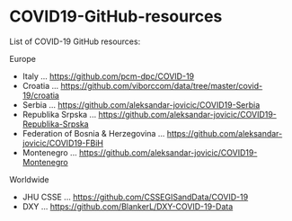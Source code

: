 # COVID19-GitHub-resources
List of COVID-19 GitHub resources:

Europe

- Italy ... https://github.com/pcm-dpc/COVID-19
- Croatia ... https://github.com/viborccom/data/tree/master/covid-19/croatia
- Serbia ... https://github.com/aleksandar-jovicic/COVID19-Serbia
- Republika Srpska ... https://github.com/aleksandar-jovicic/COVID19-Republika-Srpska
- Federation of Bosnia & Herzegovina ... https://github.com/aleksandar-jovicic/COVID19-FBiH
- Montenegro ... https://github.com/aleksandar-jovicic/COVID19-Montenegro

Worldwide

- JHU CSSE ... https://github.com/CSSEGISandData/COVID-19
- DXY ... https://github.com/BlankerL/DXY-COVID-19-Data
